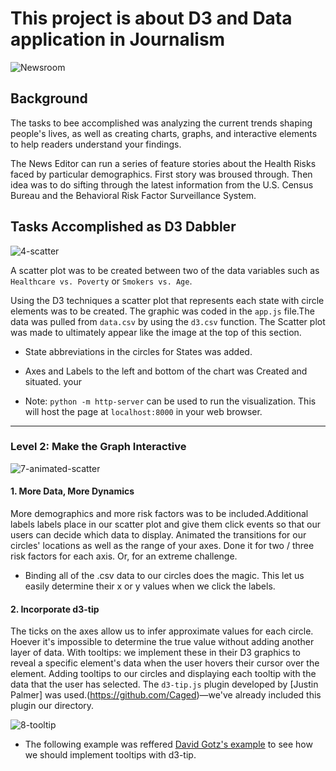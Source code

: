 # This project is about D3 and Data application in Journalism


![Newsroom](https://media.giphy.com/media/v2xIous7mnEYg/giphy.gif)

## Background

The tasks to bee accomplished was analyzing the current trends shaping people's lives, as well as creating charts, graphs, and interactive elements to help readers understand your findings.

The News Editor can run a series of feature stories about the Health Risks faced by particular demographics. First story was broused through. Then idea was to do sifting through the latest information from the U.S. Census Bureau and the Behavioral Risk Factor Surveillance System.

## Tasks Accomplished as D3 Dabbler

![4-scatter](Images/4-scatter.jpg)

A scatter plot was to be created between two of the data variables such as `Healthcare vs. Poverty` or `Smokers vs. Age`.

Using the D3 techniques  a scatter plot that represents each state with circle elements was to be created. The graphic was  coded in the `app.js` file.The data was pulled from `data.csv` by using the `d3.csv` function. The Scatter plot was made to ultimately appear like the image at the top of this section.

* State abbreviations in the circles for States was added.

* Axes and Labels to the left and bottom of the chart was Created and situated.  your 

* Note:  `python -m http-server` can be used to run the visualization. This will host the page at `localhost:8000` in your web browser.

- - -

### Level 2: Make the Graph Interactive


![7-animated-scatter](Images/7-animated-scatter.gif)

#### 1. More Data, More Dynamics

More demographics and more risk factors was to be included.Additional labels labels place in our scatter plot and give them click events so that our users can decide which data to display. Animated the transitions for our circles' locations as well as the range of your axes. Done it for two / three risk factors for each axis. Or, for an extreme challenge.

* Binding all of the .csv data to our circles does the magic. This let us easily determine their x or y values when we click the labels.

#### 2. Incorporate d3-tip

The ticks on the axes allow us to infer approximate values for each circle. Hoever it's impossible to determine the true value without adding another layer of data. With tooltips: we implement these in their D3 graphics to reveal a specific element's data when the user hovers their cursor over the element. Adding tooltips to our circles and displaying each tooltip with the data that the user has selected. The `d3-tip.js` plugin developed by [Justin Palmer] was used.(https://github.com/Caged)—we've already included this plugin our directory.

![8-tooltip](Images/8-tooltip.gif)

* The following example was reffered [David Gotz's example](https://bl.ocks.org/davegotz/bd54b56723c154d25eedde6504d30ad7) to see how we should implement tooltips with d3-tip.

